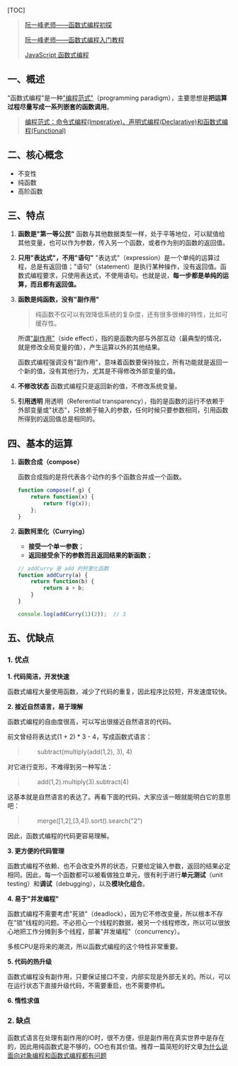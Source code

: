 [TOC]

> [阮一峰老师——函数式编程初探](<http://www.ruanyifeng.com/blog/2012/04/functional_programming.html>)
>
> [阮一峰老师——函数式编程入门教程](<http://www.ruanyifeng.com/blog/2017/02/fp-tutorial.html>)
>
> [JavaScript 函数式编程](https://juejin.im/post/5b4ac0d0f265da0fa959a785#heading-2)

## 一、概述 ##

"函数式编程"是一种["编程范式"](http://en.wikipedia.org/wiki/Programming_paradigm)（programming paradigm），主要思想是**把运算过程尽量写成一系列嵌套的函数调用**。

> [编程范式：命令式编程(Imperative)、声明式编程(Declarative)和函数式编程(Functional)](https://www.cnblogs.com/sirkevin/p/8283110.html)

## 二、核心概念

- 不变性
- 纯函数
- 高阶函数

## 三、特点 ##

1. **函数是"第一等公民"**
   函数与其他数据类型一样，处于平等地位，可以赋值给其他变量，也可以作为参数，传入另一个函数，或者作为别的函数的返回值。

2. **只用"表达式"，不用"语句"**
   "表达式"（expression）是一个单纯的运算过程，总是有返回值；"语句"（statement）是执行某种操作，没有返回值。函数式编程要求，只使用表达式，不使用语句。也就是说，**每一步都是单纯的运算，而且都有返回值。**

3. **函数是纯函数，没有"副作用"**
   
   >  纯函数不仅可以有效降低系统的复杂度，还有很多很棒的特性，比如可缓存性。
   
   所谓["副作用"](http://en.wikipedia.org/wiki/Side_effect_(computer_science))（side effect），指的是函数内部与外部互动（最典型的情况，就是修改全局变量的值），产生运算以外的其他结果。
   
   函数式编程强调没有"副作用"，意味着函数要保持独立，所有功能就是返回一个新的值，没有其他行为，尤其是不得修改外部变量的值。
   
4. **不修改状态**
   函数式编程只是返回新的值，不修改系统变量。

5. **引用透明**
   用透明（Referential transparency），指的是函数的运行不依赖于外部变量或"状态"，只依赖于输入的参数，任何时候只要参数相同，引用函数所得到的返回值总是相同的。

## 四、基本的运算

1. **函数合成（compose）**

   函数合成指的是将代表各个动作的多个函数合并成一个函数。

   ```js
   function compose(f,g) {
       return function(x) {
           return f(g(x));
       };
   }
   ```

2. **函数柯里化（Currying）**

   * **接受一个单一参数**；
   * **返回接受余下的参数而且返回结果的新函数**；

   ```js
   // addCurry 是 add 的柯里化函数
   function addCurry(a) {
       return function(b) {
           return a + b;
       }
   }
   
   console.log(addCurry(1)(2));  // 3
   ```

## 五、优缺点

### 1. 优点

**1. 代码简洁，开发快速**

函数式编程大量使用函数，减少了代码的重复，因此程序比较短，开发速度较快。

**2. 接近自然语言，易于理解**

函数式编程的自由度很高，可以写出很接近自然语言的代码。

前文曾经将表达式(1 + 2) * 3 - 4，写成函数式语言：

> 　　subtract(multiply(add(1,2), 3), 4)

对它进行变形，不难得到另一种写法：

> 　　add(1,2).multiply(3).subtract(4)

这基本就是自然语言的表达了。再看下面的代码，大家应该一眼就能明白它的意思吧：

> 　　merge([1,2],[3,4]).sort().search("2")

因此，函数式编程的代码更容易理解。

**3. 更方便的代码管理**

函数式编程不依赖、也不会改变外界的状态，只要给定输入参数，返回的结果必定相同。因此，每一个函数都可以被看做独立单元，很有利于进行**单元测试**（unit testing）和**调试**（debugging），以及**模块化组合**。

**4. 易于"并发编程"**

函数式编程不需要考虑"死锁"（deadlock），因为它不修改变量，所以根本不存在"锁"线程的问题。不必担心一个线程的数据，被另一个线程修改，所以可以很放心地把工作分摊到多个线程，部署"并发编程"（concurrency）。

多核CPU是将来的潮流，所以函数式编程的这个特性非常重要。

**5. 代码的热升级**

函数式编程没有副作用，只要保证接口不变，内部实现是外部无关的。所以，可以在运行状态下直接升级代码，不需要重启，也不需要停机。

**6. 惰性求值**

### 2. 缺点

函数式语言在处理有副作用的IO时，很不方便，但是副作用在真实世界中是存在的，因此用纯函数式是不够的，OO也有其价值。推荐一篇简短的好文章[为什么说面向对象编程和函数式编程都有问题](<https://www.cnblogs.com/alantu2018/p/8496803.html>)
